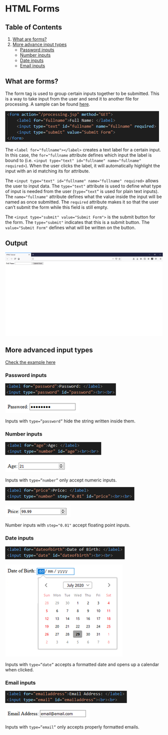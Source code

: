 # HTML Forms
## Table of Contents
1. [What are forms?](#What-are-forms?)
2. [More advance input types](#More-advance-input-types)
   - [Password inputs](#Password-inputs)
   - [Number inputs](#Number-inputs)
   - [Date inputs](#Date-inputs)
   - [Email inputs](#Email-inputs)

## What are forms?
The form tag is used to group certain inputs together to be submitted. This is a way to take input from the user and send it to another file for processing. A sample can be found [here](/HTML%20Tutorial/2.%20HTML%20Forms/1.%20Basic%20HTML%20Forms.html).

![](/HTML%20Tutorial/2.%20HTML%20Forms/images/HTML%20Form.png)

The `<label for="fullname"></label>` creates a text label for a certain input. In this case, the `for="fullname` attribute defines which input the label is bound to (i.e. `<input type="text" id="fullname" name="fullname" required>`). When the user clicks the label, it will automatically highlight the input with an id matching its for attribute.

The `<input type="text" id="fullname" name="fullname" required>` allows the user to input data. The `type="text"` attribute is used to define what type of input is needed from the user (`type=”text”` is used for plain text inputs). The `name="fullname"` attribute defines what the value inside the input will be named as once submitted. The `required` attribute makes it so that the user can’t submit the form while this field is still empty.

The `<input type="submit" value="Submit Form">` is the submit button for the form. The `type="submit"` indicates that this is a submit button. The `value="Submit Form"` defines what will be written on the button.

## Output
![](/HTML%20Tutorial/2.%20HTML%20Forms/images/HTML%20Form%20Output.png)

## More advanced input types
[Check the example here](/HTML%20Tutorial/2.%20HTML%20Forms/2.%20More%20Advanced%20Input%20Types.html)

### Password inputs
![](/HTML%20Tutorial/2.%20HTML%20Forms/images/Password%20HTML.png)

![](/HTML%20Tutorial/2.%20HTML%20Forms/images/Password%20Output.png)

Inputs with `type=”password”` hide the string written inside them.

### Number inputs
![](/HTML%20Tutorial/2.%20HTML%20Forms/images/Number%20HTML.png)

![](/HTML%20Tutorial/2.%20HTML%20Forms/images/Number%20Output.png)

Inputs with `type=”number”` only accept numeric inputs.

![](/HTML%20Tutorial/2.%20HTML%20Forms/images/Float%20HTML.png)

![](/HTML%20Tutorial/2.%20HTML%20Forms/images/Float%20Output.png)

Number inputs with `step="0.01"` accept floating point inputs.

### Date inputs
![](/HTML%20Tutorial/2.%20HTML%20Forms/images/Date%20HTML.png)

![](/HTML%20Tutorial/2.%20HTML%20Forms/images/Date%20Output.png)

Inputs with `type=”date”` accepts a formatted date and opens up a calendar when clicked.

### Email inputs
![](/HTML%20Tutorial/2.%20HTML%20Forms/images/Email%20HTML.png)

![](/HTML%20Tutorial/2.%20HTML%20Forms/images/Email%20Output.png)

Inputs with `type=”email”` only accepts properly formatted emails.